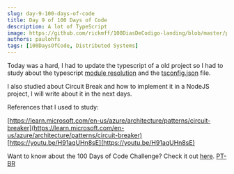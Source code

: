 ```yaml
---
slug: day-9-100-days-of-code
title: Day 9 of 100 Days of Code
description: A lot of TypeScript
image: https://github.com/rickmff/100DiasDeCodigo-landing/blob/master/public/thumb.png
authors: paulohfs
tags: [100DaysOfCode, Distributed Systems]
---
```


Today was a hard, I had to update the typescript of a old project so I had to study about the typescript [module resolution](https://www.typescriptlang.org/docs/handbook/module-resolution.html) and the [tsconfig.json](https://www.typescriptlang.org/docs/handbook/tsconfig-json.html) file.

I also studied about Circuit Break and how to implement it in a NodeJS project, I will write about it in the next days.

References that I used to study:

[https://learn.microsoft.com/en-us/azure/architecture/patterns/circuit-breaker](https://learn.microsoft.com/en-us/azure/architecture/patterns/circuit-breaker)
[https://youtu.be/H91aqUHn8sE](https://youtu.be/H91aqUHn8sE)

Want to know about the 100 Days of Code Challenge? Check it out [here](https://www.100daysofcode.com/). [PT-BR](https://www.100diasdecodigo.dev/)
